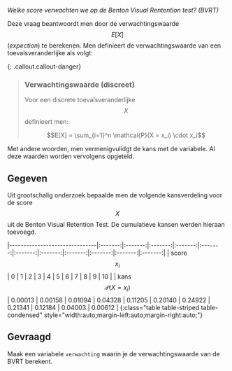 *Welke score verwachten we op de Benton Visual Rentention test? (BVRT)*

Deze vraag beantwoordt men door de verwachtingswaarde $$E[X]$$ (*expection*) te berekenen. Men definieert de verwachtingswaarde van een toevalsveranderlijke als volgt:

{: .callout.callout-danger}
>### Verwachtingswaarde (discreet)
>Voor een discrete toevalsveranderlijke $$X$$ definieert men:
>
>$$E[X] = \sum_{i=1}^n \mathcal{P}(X = x_i) \cdot x_i$$

Met andere woorden, men vermenigvulidgt de kans met de variabele. Al deze waarden worden vervolgens opgeteld.

## Gegeven

Uit grootschalig onderzoek bepaalde men de volgende kansverdeling voor de score $$X$$ uit de Benton Visual Retention Test. De cumulatieve kansen werden hieraan toevoegd.

|-------------------------------|:-------:|:-------:|:-------:|:-------:|:-------:|:-------:|:-------:|:-------:|:-------:|:-------:|:-------:|
| score $$x_i$$                 | 0       | 1       | 2       | 3       | 4       | 5       | 6       | 7       | 8       | 9       | 10      |
| kans $$\mathcal{P}(X = x_i)$$ | 0.00013 | 0.00158 | 0.01094 | 0.04328 | 0.11205 | 0.20140 | 0.24922 | 0.21341 | 0.12184 | 0.04003 | 0.00612 |
{:class="table table-striped table-condensed" style="width:auto;margin-left:auto;margin-right:auto;"}

## Gevraagd

Maak een variabele `verwachting` waarin je de verwachtingswaarde van de BVRT berekent.

